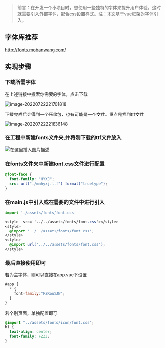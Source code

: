 >
>
>前言：在开发一个小项目时，想使用一些独特的字体来提升用户体验，这时就需要引入外部字体，配合css设置样式。注：本文基于vue框架对字体引入。

## 字体库推荐

http://fonts.mobanwang.com/

## 实现步骤

### 下载所需字体

在上述链接中搜索你需要的字体，点击下载

![image-20220722221701818](https://pic.imgdb.cn/item/62dab164f54cd3f937942e2c.png)

下载完成后会得到一个压缩包，也有可能是一个文件。重点是找到ttf文件

![image-20220722221836148](https://pic.imgdb.cn/item/62dab1bdf54cd3f937969279.png)

### 在工程中新建fonts文件夹,并将刚下载的ttf文件放入

![在这里插入图片描述](https://pic.imgdb.cn/item/62dab1e3f54cd3f93797a01a.png)

### 在fonts文件夹中新建font.css文件进行配置

```css
@font-face {
  font-family: "HYXJ";
  src: url("./mnhyxj.ttf") format("truetype");
}
```

### 在main.js中引入或在需要的文件中进行引入

```js
import './assets/fonts/font.css'
```

```css
<style  src=''../../assets/fonts/font.css'></style>
<style>
  @import '../../assets/fonts/font.css';
</style>
<style>
  @import url('../../assets/fonts/font.css');
</style>
```

### 最后直接使用即可

若为主字体，则可以直接在app.vue下设置

```js
#app {
  * {
    font-family:"FZRouSJW";
  }
}
```

若个别页面，单独配置即可

```css
@import "../assets/fonts/icon/font.css";
h1 {
  text-align: center;
  font-family: FZZJ;
}
```

